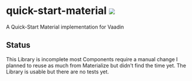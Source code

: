 # quick-start-material [![](https://jitpack.io/v/appreciated/quick-start-material.svg)](https://jitpack.io/#appreciated/quick-start-material)
A Quick-Start Material implementation for Vaadin

## Status
This Library is incomplete most Components require a manual change I planned to reuse as much from Materialize but didn't find the time yet. The Library is usable but there are no tests yet. 
